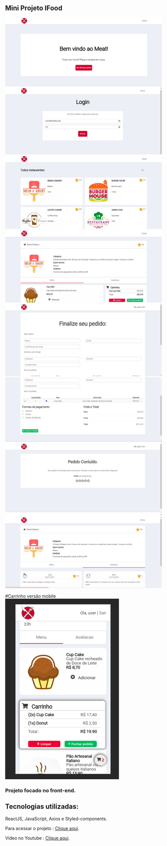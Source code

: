 
## Mini Projeto IFood

<img src="/src/assets/web.png">

<img src="/src/assets/logo.png">

<img src="/src/assets/restaurantes.png">

<img src="/src/assets/compra.png">

<img src="/src/assets/finalize1.png">

<img src="/src/assets/finalize2.png">

<img src="/src/assets/confirmar.png">

<img src="/src/assets/avaliacao.png">

#Carrinho versão mobile 
<img src="/src/assets/carrinhomobile.png">






### Projeto focado no front-end.

## Tecnologias utilizadas: 
ReactJS, JavaScript, Axios e Styled-components.


Para acessar o projeto :  [Clique aqui](https://liz-dev.herokuapp.com/).

Video no Youtube : [Clique aqui](https://www.youtube.com/watch?v=GMKVqa21Oqc/).
